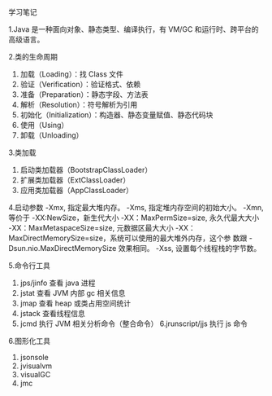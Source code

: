 学习笔记

1.Java 是一种面向对象、静态类型、编译执行，有 VM/GC 和运行时、跨平台的高级语言。

2.类的生命周期
1. 加载（Loading）：找 Class 文件
2. 验证（Verification）：验证格式、依赖
3. 准备（Preparation）：静态字段、方法表
4. 解析（Resolution）：符号解析为引用
5. 初始化（Initialization）：构造器、静态变量赋值、静态代码块
6. 使用（Using）
7. 卸载（Unloading）

3.类加载
1. 启动类加载器（BootstrapClassLoader）
2. 扩展类加载器（ExtClassLoader）
3. 应用类加载器（AppClassLoader）

4.启动参数
-Xmx, 指定最大堆内存。
-Xms, 指定堆内存空间的初始大小。
-Xmn, 等价于 -XX:NewSize，新生代大小
-XX：MaxPermSize=size, 永久代最大大小
-XX：MaxMetaspaceSize=size, 元数据区最大大小
-XX：MaxDirectMemorySize=size，系统可以使用的最大堆外内存，这个参
数跟 -Dsun.nio.MaxDirectMemorySize 效果相同。
-Xss, 设置每个线程栈的字节数。

5.命令行工具
1. jps/jinfo 查看 java 进程
2. jstat 查看 JVM 内部 gc 相关信息
3. jmap 查看 heap 或类占用空间统计
4. jstack 查看线程信息
5. jcmd 执行 JVM 相关分析命令（整合命令）
6.jrunscript/jjs 执行 js 命令

6.图形化工具
1. jsonsole
2. jvisualvm
3. visualGC
4. jmc

